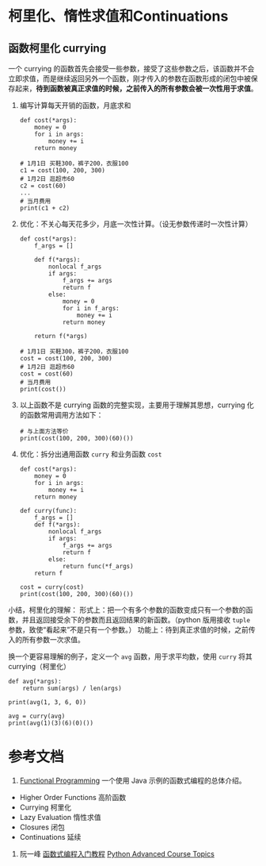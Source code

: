 # 柯里化、惰性求值和Continuations

## 函数柯里化 currying
一个 currying 的函数首先会接受一些参数，接受了这些参数之后，该函数并不会立即求值，而是继续返回另外一个函数，刚才传入的参数在函数形成的闭包中被保存起来，**待到函数被真正求值的时候，之前传入的所有参数会被一次性用于求值**。

1. 编写计算每天开销的函数，月底求和
	```
	def cost(*args):
	    money = 0
	    for i in args:
	        money += i
	    return money
	
	# 1月1日 买鞋300，裤子200，衣服100
	c1 = cost(100, 200, 300)
	# 1月2日 逛超市60
	c2 = cost(60)
	...
	# 当月费用
	print(c1 + c2)
	```

2. 优化：不关心每天花多少，月底一次性计算。（设无参数传递时一次性计算）
	```
	def cost(*args):
	    f_args = []
	
	    def f(*args):
	        nonlocal f_args
	        if args:
	            f_args += args
	            return f
	        else:
	            money = 0
	            for i in f_args:
	                money += i
	            return money
	
	    return f(*args)
	
	# 1月1日 买鞋300，裤子200，衣服100
	cost = cost(100, 200, 300)
	# 1月2日 逛超市60
	cost = cost(60)
	# 当月费用
	print(cost())
	```

3. 以上函数不是 currying 函数的完整实现，主要用于理解其思想，currying 化的函数常用调用方法如下：
	```
	# 与上面方法等价
	print(cost(100, 200, 300)(60)())
	```

4. 优化：拆分出通用函数 `curry` 和业务函数 `cost`
	```
	def cost(*args):
	    money = 0
	    for i in args:
	        money += i
	    return money
	
	def curry(func):
	    f_args = []
	    def f(*args):
	        nonlocal f_args
	        if args:
	            f_args += args
	            return f
	        else:
	            return func(*f_args)
	    return f
	
	cost = curry(cost)
	print(cost(100, 200, 300)(60)())
	```

小结，柯里化的理解：
形式上：把一个有多个参数的函数变成只有一个参数的函数，并且返回接受余下的参数而且返回结果的新函数。（python 版用接收 `tuple` 参数，致使“看起来”不是只有一个参数。）
功能上：待到真正求值的时候，之前传入的所有参数一次求值。

换一个更容易理解的例子，定义一个 `avg` 函数，用于求平均数，使用 `curry` 将其 currying（柯里化）
```
def avg(*args):
    return sum(args) / len(args)

print(avg(1, 3, 6, 0))

avg = curry(avg)
print(avg(1)(3)(6)(0)())
```

# 参考文档
1. [Functional Programming](http://www.defmacro.org/2006/06/19/fp.html) 一个使用 Java 示例的函数式编程的总体介绍。
- Higher Order Functions 高阶函数
- Currying 柯里化
- Lazy Evaluation 惰性求值
- Closures 闭包
- Continuations 延续
1. 阮一峰 [函数式编程入门教程](http://www.ruanyifeng.com/blog/2017/02/fp-tutorial.html)
[Python Advanced Course Topics](https://www.python-course.eu/currying_in_python.php)
